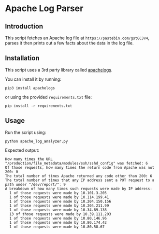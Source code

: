 # Apache Log Parser

## Introduction

This script fetches an Apache log file at `https://pastebin.com/gstGCJv4`, parses it then prints out a few facts about the data in the log file.

## Installation

This script uses a 3rd party library called [apachelogs](https://github.com/jwodder/apachelogs).

You can install it by running:

```pip3 install apachelogs```

or using the provided `requirements.txt` file:

```pip install -r requirements.txt```

## Usage

Run the script using:

```
python apache_log_analyzer.py
```

Expected output:

```console
How many times the URL "/production/file_metadata/modules/ssh/sshd_config" was fetched: 6
Of those requests, how many times the return code from Apache was not 200: 0
The total number of times Apache returned any code other than 200: 6
The total number of times that any IP address sent a PUT request to a path under "/dev/report/": 9
A breakdown of how many times such requests were made by IP address: 
  1 of those requests were made by 10.101.3.205
  1 of those requests were made by 10.114.199.41
  1 of those requests were made by 10.204.150.156
  1 of those requests were made by 10.204.211.99
  1 of those requests were made by 10.34.89.138
  13 of those requests were made by 10.39.111.203
  1 of those requests were made by 10.80.146.96
  1 of those requests were made by 10.80.174.42
  1 of those requests were made by 10.80.58.67

```
